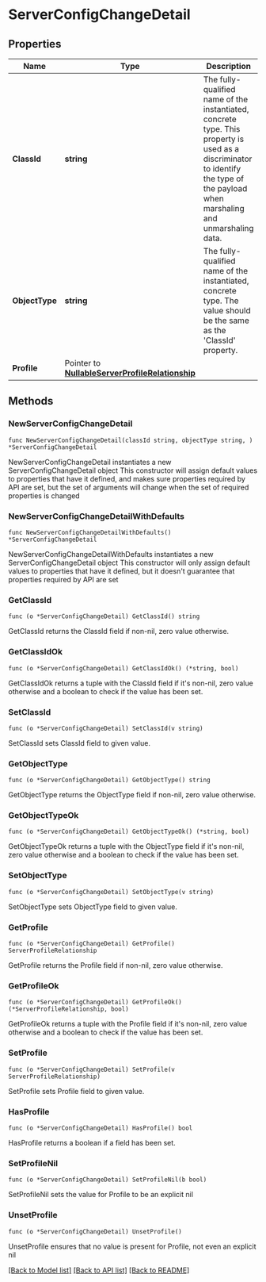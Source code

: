 # ServerConfigChangeDetail

## Properties

Name | Type | Description | Notes
------------ | ------------- | ------------- | -------------
**ClassId** | **string** | The fully-qualified name of the instantiated, concrete type. This property is used as a discriminator to identify the type of the payload when marshaling and unmarshaling data. | [default to "server.ConfigChangeDetail"]
**ObjectType** | **string** | The fully-qualified name of the instantiated, concrete type. The value should be the same as the &#39;ClassId&#39; property. | [default to "server.ConfigChangeDetail"]
**Profile** | Pointer to [**NullableServerProfileRelationship**](ServerProfileRelationship.md) |  | [optional] 

## Methods

### NewServerConfigChangeDetail

`func NewServerConfigChangeDetail(classId string, objectType string, ) *ServerConfigChangeDetail`

NewServerConfigChangeDetail instantiates a new ServerConfigChangeDetail object
This constructor will assign default values to properties that have it defined,
and makes sure properties required by API are set, but the set of arguments
will change when the set of required properties is changed

### NewServerConfigChangeDetailWithDefaults

`func NewServerConfigChangeDetailWithDefaults() *ServerConfigChangeDetail`

NewServerConfigChangeDetailWithDefaults instantiates a new ServerConfigChangeDetail object
This constructor will only assign default values to properties that have it defined,
but it doesn't guarantee that properties required by API are set

### GetClassId

`func (o *ServerConfigChangeDetail) GetClassId() string`

GetClassId returns the ClassId field if non-nil, zero value otherwise.

### GetClassIdOk

`func (o *ServerConfigChangeDetail) GetClassIdOk() (*string, bool)`

GetClassIdOk returns a tuple with the ClassId field if it's non-nil, zero value otherwise
and a boolean to check if the value has been set.

### SetClassId

`func (o *ServerConfigChangeDetail) SetClassId(v string)`

SetClassId sets ClassId field to given value.


### GetObjectType

`func (o *ServerConfigChangeDetail) GetObjectType() string`

GetObjectType returns the ObjectType field if non-nil, zero value otherwise.

### GetObjectTypeOk

`func (o *ServerConfigChangeDetail) GetObjectTypeOk() (*string, bool)`

GetObjectTypeOk returns a tuple with the ObjectType field if it's non-nil, zero value otherwise
and a boolean to check if the value has been set.

### SetObjectType

`func (o *ServerConfigChangeDetail) SetObjectType(v string)`

SetObjectType sets ObjectType field to given value.


### GetProfile

`func (o *ServerConfigChangeDetail) GetProfile() ServerProfileRelationship`

GetProfile returns the Profile field if non-nil, zero value otherwise.

### GetProfileOk

`func (o *ServerConfigChangeDetail) GetProfileOk() (*ServerProfileRelationship, bool)`

GetProfileOk returns a tuple with the Profile field if it's non-nil, zero value otherwise
and a boolean to check if the value has been set.

### SetProfile

`func (o *ServerConfigChangeDetail) SetProfile(v ServerProfileRelationship)`

SetProfile sets Profile field to given value.

### HasProfile

`func (o *ServerConfigChangeDetail) HasProfile() bool`

HasProfile returns a boolean if a field has been set.

### SetProfileNil

`func (o *ServerConfigChangeDetail) SetProfileNil(b bool)`

 SetProfileNil sets the value for Profile to be an explicit nil

### UnsetProfile
`func (o *ServerConfigChangeDetail) UnsetProfile()`

UnsetProfile ensures that no value is present for Profile, not even an explicit nil

[[Back to Model list]](../README.md#documentation-for-models) [[Back to API list]](../README.md#documentation-for-api-endpoints) [[Back to README]](../README.md)


